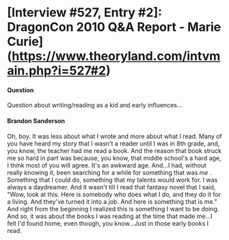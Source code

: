 # [Interview #527, Entry #2]: DragonCon 2010 Q&A Report - Marie Curie](https://www.theoryland.com/intvmain.php?i=527#2)

#### Question

Question about writing/reading as a kid and early influences...

#### Brandon Sanderson

Oh, boy. It was less about what I wrote and more about what I read. Many of you have heard my story that I wasn't a reader until I was in 8th grade, and, you know, the teacher had me read a book. And the reason that book struck me so hard in part was because, you know, that middle school's a hard age, I think most of you will agree. It's an awkward age. And...I had, without really knowing it, been searching for a while for something that was
*me*
. Something that I could do, something that my talents would work for. I was always a daydreamer. And it wasn't till I read that fantasy novel that I said, "Wow, look at this. Here is somebody who does what I do, and they do it for a living. And they've turned it into a job. And here is something that is me." And right from the beginning I realized this is something I want to be doing. And so, it was about the books I was reading at the time that made me...I felt I'd found home, even though, you know...Just in those early books I read.

